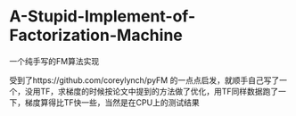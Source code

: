 # A-Stupid-Implement-of-Factorization-Machine
一个纯手写的FM算法实现

受到了https://github.com/coreylynch/pyFM 的一点点启发，就顺手自己写了一个，没用TF，求梯度的时候按论文中提到的方法做了优化，用TF同样数据跑了一下，梯度算得比TF快一些，当然是在CPU上的测试结果
